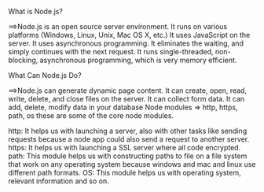 What is Node.js?

==>Node.js is an open source server environment.
It runs on various platforms (Windows, Linux, Unix, Mac OS X, etc.)
It uses JavaScript on the server.
It uses asynchronous programming.
It eliminates the waiting, and simply continues with the next request.
It runs single-threaded, non-blocking, asynchronous programming, which is very memory efficient.

What Can Node.js Do?

==>Node.js can generate dynamic page content.
It can create, open, read, write, delete, and close files on the server.
It can collect form data.
It can add, delete, modify data in your database
Node modules
=> http, https, path, os these are some of the core node modules.

http: It helps us with launching a server, also with other tasks like sending requests because a node app could also send a request to another server.
https: It helps us with launching a SSL server where all code encrypted.
path: This module helps us with constructing paths to file on a file system that work on any operating system because windows and mac and linux use different path formats.
OS: This module helps us with operating system, relevant information and so on.